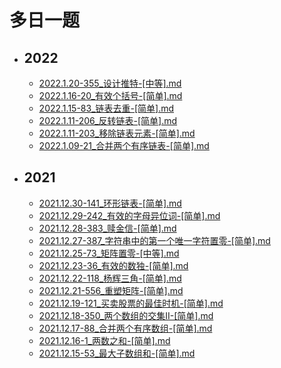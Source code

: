 # 多日一题

  

- ## **2022**
   - [2022.1.20-355_设计推特-[中等].md](/algorithm/2022.1.20-355_设计推特-[中等].md)
   - [2022.1.16-20_有效个括号-[简单].md](/algorithm/2022.1.16-20_有效个括号-[简单].md)
   - [2022.1.15-83_链表去重-[简单].md](/algorithm/2022.1.15-83_链表去重-[简单].md)
   - [2022.1.11-206_反转链表-[简单].md](/algorithm/2022.1.11-206_反转链表-[简单].md)
   - [2022.1.11-203_移除链表元素-[简单].md](/algorithm/2022.1.11-203_移除链表元素-[简单].md)
   - [2022.1.09-21_合并两个有序链表-[简单].md](/algorithm/2022.1.09-21_合并两个有序链表-[简单].md)




- ## **2021**
   - [2021.12.30-141_环形链表-[简单].md](/algorithm/2021.12.30-141_环形链表-[简单].md)
   - [2021.12.29-242_有效的字母异位词-[简单].md](/algorithm/2021.12.29-242_有效的字母异位词-[简单].md)
   - [2021.12.28-383_赎金信-[简单].md](/algorithm/2021.12.28-383_赎金信-[简单].md)
   - [2021.12.27-387_字符串中的第一个唯一字符置零-[简单].md](/algorithm/2021.12.27-387_字符串中的第一个唯一字符置零-[简单].md)
   - [2021.12.25-73_矩阵置零-[中等].md](/algorithm/2021.12.25-73_矩阵置零-[中等].md)
   - [2021.12.23-36_有效的数独-[简单].md](/algorithm/2021.12.23-36_有效的数独-[简单].md)
   - [2021.12.22-118_杨辉三角-[简单].md](/algorithm/2021.12.22-118_杨辉三角-[简单].md)
   - [2021.12.21-556_重塑矩阵-[简单].md](/algorithm/2021.12.21-556_重塑矩阵-[简单].md)
   - [2021.12.19-121_买卖股票的最佳时机-[简单].md](/algorithm/2021.12.19-121_买卖股票的最佳时机-[简单].md)
   - [2021.12.18-350_两个数组的交集II-[简单].md](/algorithm/2021.12.18-350_两个数组的交集II-[简单].md)
   - [2021.12.17-88_合并两个有序数组-[简单].md](/algorithm/2021.12.17-88_合并两个有序数组-[简单].md)
   - [2021.12.16-1_两数之和-[简单].md](/algorithm/2021.12.16-1_两数之和-[简单].md)
   - [2021.12.15-53_最大子数组和-[简单].md](/algorithm/2021.12.15-53_最大子数组和-[简单].md)




